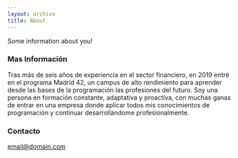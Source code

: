```yaml
---
layout: archive
title: About
---
```

Some information about you!

### Mas Información

Tras más de seis años de experiencia en el sector financiero, en 2019 entré en el programa Madrid 42, un campus de alto rendimiento para aprender desde las bases de la programación las profesiones del futuro.
Soy una persona en formación constante, adaptativa y proactiva, con muchas ganas de entrar en una empresa donde aplicar todos mis conocimientos de programación y continuar desarrollándome profesionalmente.

### Contacto

[email@domain.com](mailto:email@domain.com)
